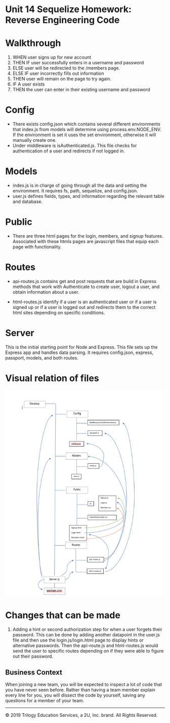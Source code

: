 # Unit 14 Sequelize Homework: Reverse Engineering Code

# Walkthrough

1. WHEN user signs up for new account
2. THEN IF user successfully enters in a username and password
3. ELSE user will be redirected to the /members page.
4. ELSE IF user incorrectly fills out information
5. THEN user will remain on the page to try again.
6. IF A user exists
7. THEN the user can enter in their existing username and password

# Config
   * There exists config.json which contains several different environments that index.js from models will determine using process.env.NODE_ENV. If the environment is set it uses the set environment, otherwise it will manually create one.
   * Under middleware is isAuthenticated.js. This file checks for authentication of a user and redirects if not logged in.

# Models
 
   * index.js is in charge of going through all the data and setting the environment. It requires fs, path, sequelize, and config.json.
   * user.js defines fields, types, and information regarding the relevant table and database.
   
# Public
  * There are three html pages for the login, members, and signup features. Associated with these htmls pages are javascript files that equip each page with functionality.

# Routes
  * api-routes.js contains get and post requests that are build in Express methods that work with Authenticate to create user, logout a user, and obtain information about a user.

  * html-routes.js identify if a user is an authenticated user or if a user is signed up or if a user is logged out and redirects them to the correct html sites depending on specific conditions.

# Server
This is the initial starting point for Node and Express. This file sets up the Express app and handles data parsing. It requires config.json, express, passport, models, and both routes.

# Visual relation of files
![Image of file relations](relations.png)

# Changes that can be made
1. Adding a hint or second authorization step for when a user forgets their password. This can be done by adding another datapoint in the user.js file and then use the login.js/login.html page to display hints or alternative passwords. Then the api-route.js and html-routes.js would send the user to specific routes depending on if they were able to figure out their password.


## Business Context

When joining a new team, you will be expected to inspect a lot of code that you have never seen before. Rather than having a team member explain every line for you, you will dissect the code by yourself, saving any questions for a member of your team.


- - -
© 2019 Trilogy Education Services, a 2U, Inc. brand. All Rights Reserved.

